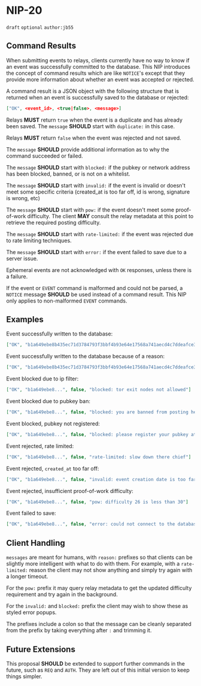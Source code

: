# NIP-20

`draft` `optional` `author:jb55`

## Command Results

When submitting events to relays, clients currently have no way to know if an event was successfully committed to the database.
This NIP introduces the concept of command results which are like `NOTICE`'s except that they provide more information about whether an event was accepted or rejected.

A command result is a JSON object with the following structure that is returned when an event is successfully saved to the database or rejected:

```json
["OK", <event_id>, <true|false>, <message>]
```

Relays **MUST** return `true` when the event is a duplicate and has already been saved.
The `message` **SHOULD** start with `duplicate:` in this case.

Relays **MUST** return `false` when the event was rejected and not saved.

The `message` **SHOULD** provide additional information as to why the command succeeded or failed.

The `message` **SHOULD** start with `blocked:` if the pubkey or network address has been blocked, banned, or is not on a whitelist.

The `message` **SHOULD** start with `invalid:` if the event is invalid or doesn't meet some specific criteria (created_at is too far off, id is wrong, signature is wrong, etc)

The `message` **SHOULD** start with `pow:` if the event doesn't meet some proof-of-work difficulty.
The client **MAY** consult the relay metadata at this point to retrieve the required posting difficulty.

The `message` **SHOULD** start with `rate-limited:` if the event was rejected due to rate limiting techniques.

The `message` **SHOULD** start with `error:` if the event failed to save due to a server issue.

Ephemeral events are not acknowledged with `OK` responses, unless there is a failure.

If the event or `EVENT` command is malformed and could not be parsed, a `NOTICE` message **SHOULD** be used instead of a command result.
This NIP only applies to non-malformed `EVENT` commands.

## Examples

Event successfully written to the database:

```json
["OK", "b1a649ebe8b435ec71d3784793f3bbf4b93e64e17568a741aecd4c7ddeafce30", true, ""]
```

Event successfully written to the database because of a reason:

```json
["OK", "b1a649ebe8b435ec71d3784793f3bbf4b93e64e17568a741aecd4c7ddeafce30", true, "pow: difficulty 25>=24"]
```

Event blocked due to ip filter:

```json
["OK", "b1a649ebe8...", false, "blocked: tor exit nodes not allowed"]
```

Event blocked due to pubkey ban:

```json
["OK", "b1a649ebe8...", false, "blocked: you are banned from posting here"]
```

Event blocked, pubkey not registered:

```json
["OK", "b1a649ebe8...", false, "blocked: please register your pubkey at https://my-expensive-relay.example.com"]
```

Event rejected, rate limited:

```json
["OK", "b1a649ebe8...", false, "rate-limited: slow down there chief"]
```

Event rejected, `created_at` too far off:

```json
["OK", "b1a649ebe8...", false, "invalid: event creation date is too far off from the current time. Is your system clock in sync?"]
```

Event rejected, insufficient proof-of-work difficulty:

```json
["OK", "b1a649ebe8...", false, "pow: difficulty 26 is less than 30"]
```

Event failed to save:

```json
["OK", "b1a649ebe8...", false, "error: could not connect to the database"]
```

## Client Handling

`messages` are meant for humans, with `reason:` prefixes so that clients can be slightly more intelligent with what to do with them.
For example, with a `rate-limited:` reason the client may not show anything and simply try again with a longer timeout.

For the `pow:` prefix it may query relay metadata to get the updated difficulty requirement and try again in the background.

For the `invalid:` and `blocked:` prefix the client may wish to show these as styled error popups.

The prefixes include a colon so that the message can be cleanly separated from the prefix by taking everything after `:` and trimming it.

## Future Extensions

This proposal **SHOULD** be extended to support further commands in the future, such as `REQ` and `AUTH`.
They are left out of this initial version to keep things simpler.
